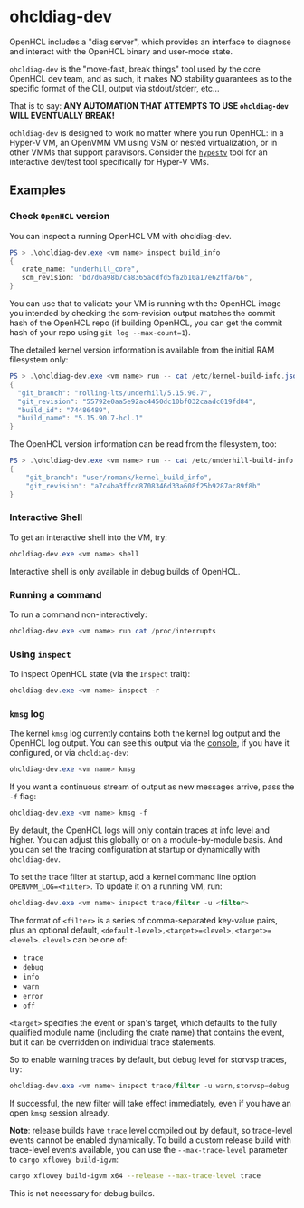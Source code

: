 # ohcldiag-dev

OpenHCL includes a "diag server", which provides an interface to diagnose
and interact with the OpenHCL binary and user-mode state.

`ohcldiag-dev` is the "move-fast, break things" tool used by the core OpenHCL
dev team, and as such, it makes NO stability guarantees as to the specific
format of the CLI, output via stdout/stderr, etc...

That is to say:
**ANY AUTOMATION THAT ATTEMPTS TO USE `ohcldiag-dev` WILL EVENTUALLY BREAK!**

`ochldiag-dev` is designed to work no matter where you run OpenHCL: in a Hyper-V
VM, an OpenVMM VM using VSM or nested virtualization, or in other VMMs that
support paravisors. Consider the [`hypestv`][] tool for an interactive dev/test
tool specifically for Hyper-V VMs.

[`hypestv`]: ../../../dev_guide/dev_tools/hypestv.md

## Examples

### Check `OpenHCL` version

You can inspect a running OpenHCL VM with ohcldiag-dev.

```powershell
PS > .\ohcldiag-dev.exe <vm name> inspect build_info
{
   crate_name: "underhill_core",
   scm_revision: "bd7d6a98b7ca8365acdfd5fa2b10a17e62ffa766",
}
```

You can use that to validate your VM is running with the OpenHCL image you intended by checking the scm-revision output matches the commit hash of the OpenHCL repo (if building OpenHCL, you can get the commit hash of your repo using  `git log --max-count=1`).

The detailed kernel version information is available from the initial RAM filesystem only:

```powershell
PS > .\ohcldiag-dev.exe <vm name> run -- cat /etc/kernel-build-info.json
{
  "git_branch": "rolling-lts/underhill/5.15.90.7",
  "git_revision": "55792e0aa5e92ac4450dc10bf032caadc019fd84",
  "build_id": "74486489",
  "build_name": "5.15.90.7-hcl.1"
}
```
The OpenHCL version information can be read from the filesystem, too:
```powershell
PS > .\ohcldiag-dev.exe <vm name> run -- cat /etc/underhill-build-info.json
{
    "git_branch": "user/romank/kernel_build_info",
    "git_revision": "a7c4ba3ffcd8708346d33a608f25b9287ac89f8b"
}
```
### Interactive Shell

To get an interactive shell into the VM, try:

```powershell
ohcldiag-dev.exe <vm name> shell
```

Interactive shell is only available in debug builds of OpenHCL.

### Running a command

To run a command non-interactively:

```powershell
ohcldiag-dev.exe <vm name> run cat /proc/interrupts
```

### Using `inspect`

To inspect OpenHCL state (via the `Inspect` trait):

```powershell
ohcldiag-dev.exe <vm name> inspect -r
```

### `kmsg` log

The kernel `kmsg` log currently contains both the kernel log output and the
OpenHCL log output. You can see this output via the
[console](#kernel-console), if you have it configured, or via `ohcldiag-dev`:

```powershell
ohcldiag-dev.exe <vm name> kmsg
```

If you want a continuous stream of output as new messages arrive, pass the `-f`
flag:

```powershell
ohcldiag-dev.exe <vm name> kmsg -f
```

By default, the OpenHCL logs will only contain traces at info level and
higher. You can adjust this globally or on a module-by-module basis. And you can
set the tracing configuration at startup or dynamically with `ohcldiag-dev`.

To set the trace filter at startup, add a kernel command line option
`OPENVMM_LOG=<filter>`. To update it on a running VM, run:

```powershell
ohcldiag-dev.exe <vm name> inspect trace/filter -u <filter>
```

The format of `<filter>` is a series of comma-separated key-value pairs, plus an
optional default, `<default-level>,<target>=<level>,<target>=<level>`. `<level>`
can be one of:

* `trace`
* `debug`
* `info`
* `warn`
* `error`
* `off`

`<target>` specifies the event or span's target, which defaults to the fully
qualified module name (including the crate name) that contains the event, but it
can be overridden on individual trace statements.

So to enable warning traces by default, but debug level for storvsp traces, try:

```powershell
ohcldiag-dev.exe <vm name> inspect trace/filter -u warn,storvsp=debug
```

If successful, the new filter will take effect immediately, even if you have an
open `kmsg` session already.

**Note**: release builds have `trace` level compiled out by default, so
trace-level events cannot be enabled dynamically. To build a custom release
build with trace-level events available, you can use the `--max-trace-level`
parameter to `cargo xflowey build-igvm`:

```bash
cargo xflowey build-igvm x64 --release --max-trace-level trace
```

This is not necessary for debug builds.
